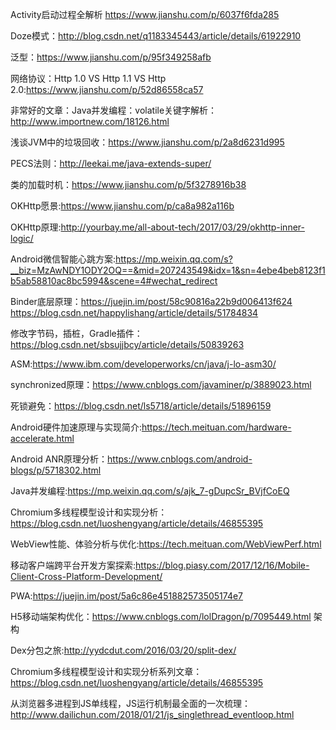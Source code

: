 Activity启动过程全解析  https://www.jianshu.com/p/6037f6fda285

Doze模式：http://blog.csdn.net/q1183345443/article/details/61922910

泛型：https://www.jianshu.com/p/95f349258afb

网络协议：Http 1.0 VS  Http 1.1  VS  Http 2.0:https://www.jianshu.com/p/52d86558ca57

非常好的文章：Java并发编程：volatile关键字解析：http://www.importnew.com/18126.html

浅谈JVM中的垃圾回收：https://www.jianshu.com/p/2a8d6231d995

PECS法则：http://leekai.me/java-extends-super/

类的加载时机：https://www.jianshu.com/p/5f3278916b38

OKHttp愿景:https://www.jianshu.com/p/ca8a982a116b

OKHttp原理:http://yourbay.me/all-about-tech/2017/03/29/okhttp-inner-logic/

Android微信智能心跳方案:https://mp.weixin.qq.com/s?__biz=MzAwNDY1ODY2OQ==&mid=207243549&idx=1&sn=4ebe4beb8123f1b5ab58810ac8bc5994&scene=4#wechat_redirect

Binder底层原理：https://juejin.im/post/58c90816a22b9d006413f624
              https://blog.csdn.net/happylishang/article/details/51784834

修改字节码，插桩，Gradle插件：https://blog.csdn.net/sbsujjbcy/article/details/50839263

ASM:https://www.ibm.com/developerworks/cn/java/j-lo-asm30/

synchronized原理：https://www.cnblogs.com/javaminer/p/3889023.html

死锁避免：https://blog.csdn.net/ls5718/article/details/51896159

Android硬件加速原理与实现简介:https://tech.meituan.com/hardware-accelerate.html

Android ANR原理分析：https://www.cnblogs.com/android-blogs/p/5718302.html

Java并发编程:https://mp.weixin.qq.com/s/ajk_7-gDupcSr_BVjfCoEQ

Chromium多线程模型设计和实现分析：https://blog.csdn.net/luoshengyang/article/details/46855395

WebView性能、体验分析与优化:https://tech.meituan.com/WebViewPerf.html

移动客户端跨平台开发方案探索:https://blog.piasy.com/2017/12/16/Mobile-Client-Cross-Platform-Development/


PWA:https://juejin.im/post/5a6c86e451882573505174e7

H5移动端架构优化：https://www.cnblogs.com/lolDragon/p/7095449.html
架构

Dex分包之旅:http://yydcdut.com/2016/03/20/split-dex/

Chromium多线程模型设计和实现分析系列文章：https://blog.csdn.net/luoshengyang/article/details/46855395

从浏览器多进程到JS单线程，JS运行机制最全面的一次梳理：http://www.dailichun.com/2018/01/21/js_singlethread_eventloop.html

